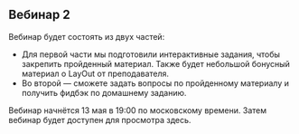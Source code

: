 ## Вебинар 2

Вебинар будет состоять из двух частей:

- Для первой части мы подготовили интерактивные задания, чтобы закрепить пройденный материал. Также будет небольшой бонусный материал о LayOut от преподавателя.
- Во второй — сможете задать вопросы по пройденному материалу и получить фидбэк по домашнему заданию.

Вебинар начнётся 13 мая в 19:00 по московскому времени. Затем вебинар будет доступен для просмотра здесь.